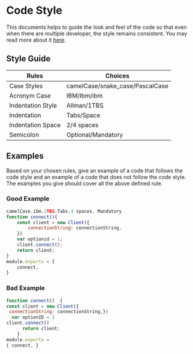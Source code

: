# Code Style

This documents helps to guide the look and feel of the code so that even when there are multiple developer, the style remains consistent. You may read more about it [here](https://javascript.info/coding-style).

## Style Guide

| Rules             | Choices                         |
| ----------------- | ------------------------------- |
| Case Styles       | camelCase/snake_case/PascalCase |
| Acronym Case      | IBM/Ibm/ibm                     |
| Indentation Style | Allman/1TBS                     |
| Indentation       | Tabs/Space                      |
| Indentation Space | 2/4 spaces                      |
| Semicolon         | Optional/Mandatory              |

## Examples

Based on your chosen rules, give an example of a code that follows the code style and an example of a code that does not follow the code style. The examples you give should cover all the above defined rule.

### Good Example

```js
camelCase,ibm,1TBS,Tabs,4 spaces, Mandatory
function connect(){
    const client = new Client({
        connectionString: connectionString,
    })
    var optionid = 1;
    client.connect();
    return client;
}
module.exports = {
    connect,
}
```

### Bad Example

```js
function connect()  {
const client = new Client({
 connectionString: connectionString,})
  var optionID = 1
client.connect()
      return client;
    }
module.exports = 
{ connect, }
```
